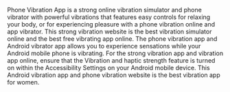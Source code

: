 Phone Vibration App is a strong online vibration simulator and phone vibrator with powerful vibrations that features easy controls for relaxing your body, or for experiencing pleasure with a phone vibration online and app vibrator. This strong vibration website is the best vibration simulator online and the best free vibrating app online. The phone vibration app and Android vibrator app allows you to experience sensations while your Android mobile phone is vibrating. For the strong vibration app and vibration app online, ensure that the Vibration and haptic strength feature is turned on within the Accessibility Settings on your Android mobile device. This Android vibration app and phone vibration website is the best vibration app for women.
